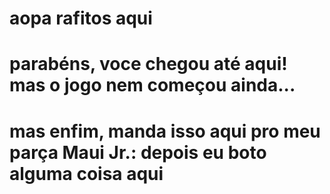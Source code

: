 # aopa rafitos aqui
# parabéns, voce chegou até aqui! mas o jogo nem começou ainda...

# mas enfim, manda isso aqui pro meu parça Maui Jr.: depois eu boto alguma coisa aqui
